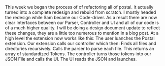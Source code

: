 This week we began the process of of refactoring all of postal. It actually turned into a complete redesign and rebuild from scratch. I mostly headed the redesign while Sam became our Code-driver. As a result there are now clear Interfaces between our Parser, Controller and UI and all of our code is of a much higher quality. I will be doing a design document update to reflect these changes, they are a little too numerous to mention in a blog post. At a high level the extension now works like this:
The user luanches the Postal extension.
Our extension calls our controller which then:
   Finds all files and directories recursively.
   Calls the parser to parse each file. This returns an array of standardized Tokens.
   The controller turns those tokens into our JSON File and calls the UI.
   The UI reads the JSON and launches.
